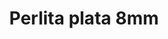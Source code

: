 ---
title: Perlita plata 8mm
date: 
draft: false

# descripcion
description : Perla de plata

materials: Plata 925

color: Plateado

dimensions: 8mm diam

code: 01-20-0500

type: "Aros"

categories: []

price: $1.640,00

# Images
# first image will be shown in the product page
images:
  # - image: "images/path_to_image"
  # La ubicacion de las imagenes es imagenes/Aros/Aros.Solo Plata/01-20-0500-perlita-plata-8mm
  - image: "./images/aros/solo_plata/01-20-0500.JPG"
---